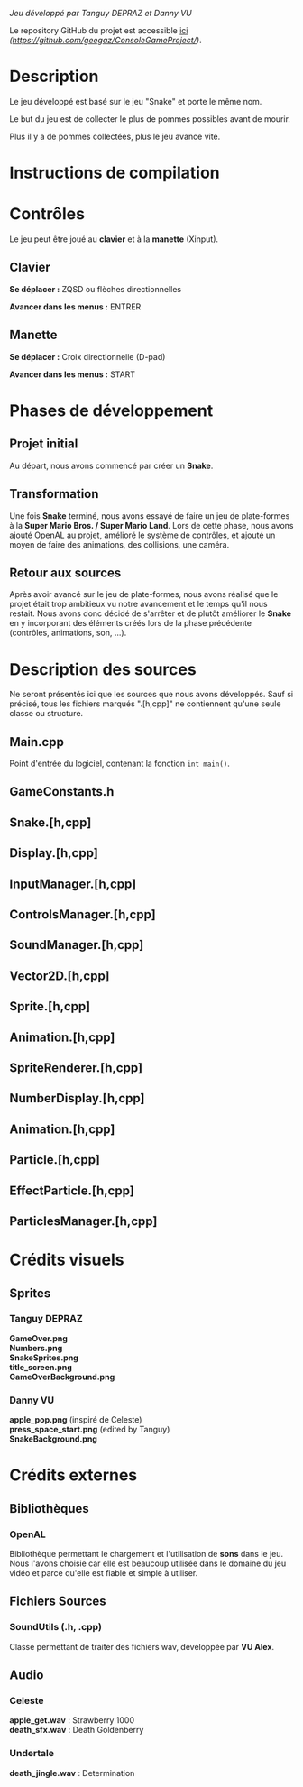 *Jeu développé par Tanguy DEPRAZ et Danny VU*

Le repository GitHub du projet est accessible [ici](https://github.com/geegaz/ConsoleGameProject/) *(https://github.com/geegaz/ConsoleGameProject/)*.

# Description

Le jeu développé est basé sur le jeu "Snake" et porte le même nom.

Le but du jeu est de collecter le plus de pommes possibles avant de mourir.

Plus il y a de pommes collectées, plus le jeu avance vite.

# Instructions de compilation

# Contrôles

Le jeu peut être joué au **clavier** et à la **manette** (Xinput).
## Clavier

**Se déplacer :** ZQSD ou flèches directionnelles

**Avancer dans les menus :** ENTRER

## Manette

**Se déplacer :** Croix directionnelle (D-pad)

**Avancer dans les menus :** START

# Phases de développement

## Projet initial

Au départ, nous avons commencé par créer un **Snake**.

## Transformation

Une fois **Snake** terminé, nous avons essayé de faire un jeu de plate-formes à la **Super Mario Bros. / Super Mario Land**.
Lors de cette phase, nous avons ajouté OpenAL au projet, amélioré le système de contrôles, et ajouté un moyen de faire des animations, des collisions, une caméra.

## Retour aux sources

Après avoir avancé sur le jeu de plate-formes, nous avons réalisé que le projet était trop ambitieux vu notre avancement et le temps qu'il nous restait. Nous avons donc décidé de s'arrêter et de plutôt améliorer le **Snake** en y incorporant des éléments créés lors de la phase précédente (contrôles, animations, son, ...).

# Description des sources
Ne seront présentés ici que les sources que nous avons développés. Sauf si précisé, tous les fichiers marqués ".[h,cpp]" ne contiennent qu'une seule classe ou structure.

## Main.cpp

Point d'entrée du logiciel, contenant la fonction `int main()`.

## GameConstants.h

## Snake.[h,cpp]

## Display.[h,cpp]

## InputManager.[h,cpp]

## ControlsManager.[h,cpp]

## SoundManager.[h,cpp]

## Vector2D.[h,cpp]

## Sprite.[h,cpp]

## Animation.[h,cpp]

## SpriteRenderer.[h,cpp]

## NumberDisplay.[h,cpp]

## Animation.[h,cpp]

## Particle.[h,cpp]

## EffectParticle.[h,cpp]

## ParticlesManager.[h,cpp]

# Crédits visuels

## Sprites

### Tanguy DEPRAZ

**GameOver.png**  
**Numbers.png**  
**SnakeSprites.png**  
**title_screen.png**  
**GameOverBackground.png**  

### Danny VU

**apple_pop.png** (inspiré de Celeste)  
**press_space_start.png** (edited by Tanguy)  
**SnakeBackground.png**  

# Crédits externes

## Bibliothèques

### OpenAL

Bibliothèque permettant le chargement et l'utilisation de **sons** dans le jeu. Nous l'avons choisie car elle est beaucoup utilisée dans le domaine du jeu vidéo et parce qu'elle est fiable et simple à utiliser.

## Fichiers Sources

### SoundUtils (.h, .cpp)

Classe permettant de traiter des fichiers wav, développée par **VU Alex**.

## Audio

### Celeste

**apple_get.wav** : Strawberry 1000  
**death_sfx.wav** : Death Goldenberry

### Undertale

**death_jingle.wav** : Determination

